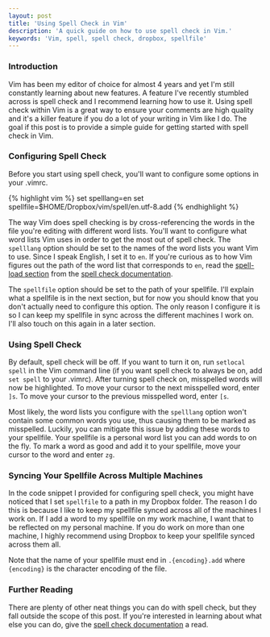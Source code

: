 ```yaml
---
layout: post
title: 'Using Spell Check in Vim'
description: 'A quick guide on how to use spell check in Vim.'
keywords: 'Vim, spell, spell check, dropbox, spellfile'
---
```


### Introduction

Vim has been my editor of choice for almost 4 years and yet I'm still constantly learning about new features. A feature I've recently stumbled across is spell check and I recommend learning how to use it. Using spell check within Vim is a great way to ensure your comments are high quality and it's a killer feature if you do a lot of your writing in Vim like I do. The goal if this post is to provide a simple guide for getting started with spell check in Vim.

### Configuring Spell Check

Before you start using spell check, you'll want to configure some options in your .vimrc.

{% highlight vim %}
set spelllang=en
set spellfile=$HOME/Dropbox/vim/spell/en.utf-8.add
{% endhighlight %}

The way Vim does spell checking is by cross-referencing the words in the file you're editing with different word lists. You'll want to configure what word lists Vim uses in order to get the most out of spell check. The `spelllang` option should be set to the names of the word lists you want Vim to use. Since I speak English, I set it to `en`. If you're curious as to how Vim figures out the path of the word list that corresponds to `en`, read the [spell-load section](http://vimdoc.sourceforge.net/htmldoc/spell.html#spell-load) from the [spell check documentation](http://vimdoc.sourceforge.net/htmldoc/spell.html). 

The `spellfile` option should be set to the path of your spellfile. I'll explain what a spellfile is in the next section, but for now you should know that you don't actually need to configure this option. The only reason I configure it is so I can keep my spellfile in sync across the different machines I work on. I'll also touch on this again in a later section.

### Using Spell Check

By default, spell check will be off. If you want to turn it on, run `setlocal spell` in the Vim command line (if you want spell check to always be on, add `set spell` to your .vimrc). After turning spell check on, misspelled words will now be highlighted. To move your cursor to the next misspelled word, enter `]s`. To move your cursor to the previous misspelled word, enter `[s`.

Most likely, the word lists you configure with the `spelllang` option won't contain some common words you use, thus causing them to be marked as misspelled. Luckily, you can mitigate this issue by adding these words to your spellfile. Your spellfile is a personal word list you can add words to on the fly. To mark a word as good and add it to your spellfile, move your cursor to the word and enter `zg`. 
### Syncing Your Spellfile Across Multiple Machines

In the code snippet I provided for configuring spell check, you might have noticed that I set `spellfile` to a path in my Dropbox folder. The reason I do this is because I like to keep my spellfile synced across all of the machines I work on. If I add a word to my spellfile on my work machine, I want that to be reflected on my personal machine. If you do work on more than one machine, I highly recommend using Dropbox to keep your spellfile synced across them all.

Note that the name of your spellfile must end in `.{encoding}.add` where `{encoding}` is the character encoding of the file.

### Further Reading 

There are plenty of other neat things you can do with spell check, but they fall outside the scope of this post. If you're interested in learning about what else you can do, give the [spell check documentation](http://vimdoc.sourceforge.net/htmldoc/spell.html) a read. 
